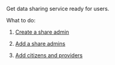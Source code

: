 Get data sharing service ready for users.

What to do:

1.  [Create a share admin](paa1721766522352.md)


1.  [Add a share admins](ymj1721766784498.md)


1.  [Add citizens and providers](hfs1721767315385.md)


